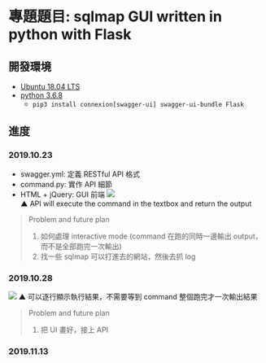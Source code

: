# 專題題目: sqlmap GUI written in python with Flask

## 開發環境

- [Ubuntu 18.04 LTS](https://ubuntu.com/download/desktop)
- [python 3.6.8](https://www.python.org/)
  - `pip3 install connexion[swagger-ui] swagger-ui-bundle Flask`

## 進度

### 2019.10.23
- swagger.yml: 定義 RESTful API 格式
- command.py: 實作 API 細節
- HTML + jQuery: GUI 前端
![](https://i.imgur.com/PII19jZ.jpg)  
▲ API will execute the command in the textbox and return the output
> Problem and future plan
> 1. 如何處理 interactive mode (command 在跑的同時一邊輸出 output，而不是全部跑完一次輸出)
> 2. 找一些 sqlmap 可以打進去的網站，然後去抓 log

### 2019.10.28
![](https://i.imgur.com/3halMeW.png)
▲ 可以逐行顯示執行結果，不需要等到 command 整個跑完才一次輸出結果
> Problem and future plan
> 1. 把 UI 畫好，接上 API

### 2019.11.13

